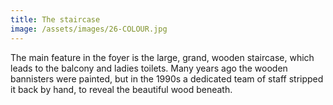 ```yaml
---
title: The staircase
image: /assets/images/26-COLOUR.jpg
---
```

The main feature in the foyer is the large, grand, wooden staircase, which leads to the balcony and ladies toilets. Many years ago the wooden bannisters were painted, but in the 1990s a dedicated team of staff stripped it back by hand, to reveal the beautiful wood beneath.